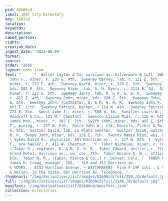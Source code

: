 ```yaml
---
pid: 02606cd
label: 1887 City Directory
key: 1887cd
location: 
keywords: 
description: 
named_persons: 
rights: 
creation_date: 
ingest_date: '2023-08-09'
format: 
source: 
order: '2606'
layout: cmhc_item
text: "      °  Walter Layton & Co, sarsison av. Silverware 8 Cutl  SWE  Swedberg
  John F., miner, r. 136 E. 4th.  Sweeney Barney, lab, r. 121 E. 6th.  Sweeney David,
  mimer, r. 222 E. 4th.  Sweeney David, miner, r. 320 E. 5th.  Sweeney Edward, miner,
  bds. 802 E. 6th.  Sweeney Elmer, lab, A. H. Myers, r. 3314 E. 3d.  Sweeney James,
  miner, r. 222 E. 5th.  Sweeney Jerry, lab, D. & R. G. R. R.  Sweeney John, blksmith,
  r. 412 E. 4th.  Sweeney John, miner, bds. 320 E. 5th.  Sweeney John, miner, r. 813
  E. 6th.  Sweeney John, roadmaster, D. & R. G. R. R.  Sweeney John F., miner, r.
  601 E. 11th.  Sweeney Patrick, barkpr, r.114 W. 4th.  Sweeney Patrick, miner, r.
  222 E. 5th.  Sweet John I., miner, r. 506 W. 3d.  Sweitzer Louis W., clk, W. P.
  Woodruff & Co., 121 W.° Chestnut.  Swenson Lizzie Miss, r. 126 W. 6th.  Swetman
  James McD., miner, r. 307 E. 7th.  Swift John, miner, bds. 406 E. 5th.  Swift William
  T., mining, r. 227 W. 6th.  Swire John W., clk, Daniels, Fisher & Smith, r. 417
  E. 6th.  Switzer David, lab, La Plata Smelter.  Switzer Jacob, watchman, D. & R.G.
  R. R.  Swope John, miner, bds. 231 E. 7th.  Swords Mamie Miss, wks, Vienna Laundry.
  \ Sykes David A., physician, 601 Harrison av., r. 227 W. 8th, |  Sylvester Oliver
  F., ore hauler, r. 411 W. Chestnut..  T  Taber Nicholas, miner, r. rear 220 W. 9th.
  \ Tabor D., engineer, D. & R. G. R. R.  Tabor Edward, driller, r. 728 E. 6th.  Tabor
  Grand Hotel, Harrison av., nw. cor. 7th.  Tabor Horace A. W.., office, Opera House
  blk.  Tabor N. M., (Tabor, Pierce & Co.,) r. Denver, Colo. ‘  TABOR OPERA HOUSE,
  James H. Cragg, manager, 308, ' 310 and 312 Harrison av.                            NASON
  & VOGES, - 4152 Harrison Avenue, ~ WATCHMAKERS  Fine F 1¥F ishi . L t Stock Walley
  & Nelson, in the State. 607 Harrison Av. Telephone. "
thumbnail: "/img/derivatives/iiif/images/02606cd/full/250,/0/default.jpg"
full: "/img/derivatives/iiif/images/02606cd/full/1140,/0/default.jpg"
manifest: "/img/derivatives/iiif/02606cd/manifest.json"
collection: directories
---
```

